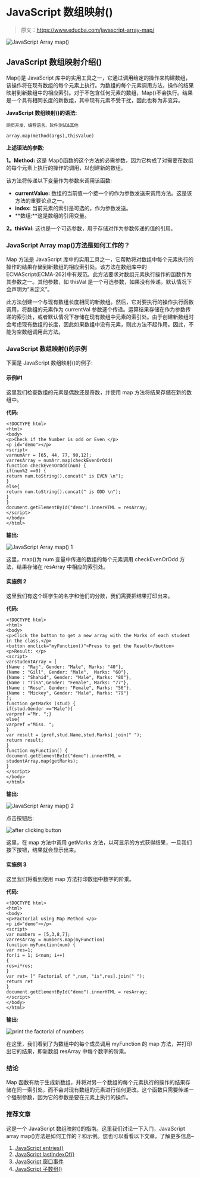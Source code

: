 # JavaScript 数组映射()

> 原文：<https://www.educba.com/javascript-array-map/>

![JavaScript Array map()](img/43eb5c149848672053a869d4b01ecdae.png)



## JavaScript 数组映射介绍()

Map()是 JavaScript 库中的实用工具之一，它通过调用给定的操作来构建数组，该操作将在现有数组的每个元素上执行。为数组的每个元素调用方法，操作的结果映射到新数组中的相应索引。对于不包含任何元素的数组，Map()不会执行。结果是一个具有相同长度的新数组，其中现有元素不受干扰，因此也称为非变异。

**JavaScript 数组映射()的语法:**

<small>网页开发、编程语言、软件测试&其他</small>

```
array.map(method(args),thisValue)
```

**上述语法的参数:**

**1。Method:** 这是 Map()函数的这个方法的必需参数，因为它构成了对需要在数组的每个元素上执行的操作的调用，以创建新的数组。

该方法将传递以下变量作为参数来调用该函数:

*   **currentValue:** 数组的当前值一个接一个的作为参数发送来调用方法。这是该方法的重要论点之一。
*   **index:** 当前元素的索引是可选的，作为参数发送。
*   **数组:**这是数组的引用变量。

**2。thisVal:** 这也是一个可选参数，用于存储对作为参数传递的值的引用。

### JavaScript Array map()方法是如何工作的？

Map 方法是 JavaScript 库中的实用工具之一，它帮助将对数组中每个元素执行的操作的结果存储到新数组的相应索引处。该方法在数组库中的 ECMAScript(ECMA-262)中有规范。此方法要求对数组元素执行操作的函数作为其参数之一。其他参数，如 thisVal 是一个可选参数，如果没有传递，默认情况下会声明为“未定义”。

此方法创建一个与现有数组长度相同的新数组。然后，它对要执行的操作执行函数调用，将数组的元素作为 currentVal 参数逐个传递。运算结果存储在作为参数传递的索引处，或者默认情况下存储在现有数组中元素的索引处。由于创建新数组时会考虑现有数组的长度，因此如果数组中没有元素，则此方法不起作用。因此，不能为空数组调用此方法。

### JavaScript 数组映射()的示例

下面是 JavaScript 数组映射()的例子:

#### 示例#1

这里我们检查数组的元素是偶数还是奇数，并使用 map 方法将结果存储在新的数组中。

**代码:**

```
<!DOCTYPE html>
<html>
<body>
<p>Check if the Number is odd or Even </p>
<p id="demo"></p>
<script>
varnumArr = [65, 44, 77, 90,12];
varresArray = numArr.map(checkEvenOrOdd)
function checkEvenOrOdd(num) {
if(num%2 ==0) {
return num.toString().concat(" is EVEN \n");
}
else{
return num.toString().concat(" is ODD \n");
}
}
document.getElementById("demo").innerHTML = resArray;
</script>
</body>
</html>
```

**输出:**

![JavaScript Array map() 1](img/7fc286807c53d5aeac434872c0a42902.png)



这里，map()为 num 变量中传递的数组的每个元素调用 checkEvenOrOdd 方法，结果存储在 resArray 中相应的索引处。

#### 实施例 2

这里我们有这个班学生的名字和他们的分数，我们需要把结果打印出来。

**代码:**

```
<!DOCTYPE html>
<html>
<body>
<p>Click the button to get a new array with the Marks of each student in the class.</p>
<button onclick="myFunction()">Press to get the Result</button>
<p>Result: </p>
<script>
varstudentArray = [
{Name : "Raj", Gender: "Male", Marks: "40"},
{Name : "Gill", Gender: "Male",  Marks: "60"},
{Name : "Shahid", Gender: "Male", Marks: "80"},
{Name : "Tina",Gender: "Female", Marks: "77"},
{Name : "Rose", Gender: "Female", Marks: "56"},
{Name : "Mickey", Gender: "Male", Marks: "79"}
];
function getMarks (stud) {
if(stud.Gender =="Male"){
varpref ="Mr. ";}
else{
varpref ="Miss. ";
}
var result = [pref,stud.Name,stud.Marks].join(" ");
return result;
}
function myFunction() {
document.getElementById("demo").innerHTML = studentArray.map(getMarks);
}
</script>
</body>
</html>
```

**输出:**

![JavaScript Array map() 2](img/558071778f9afb78c72df896ef7ddf83.png)



点击按钮后:

![after clicking button](img/979bd6c4361c8dff8698bd79b9760a13.png)



这里，在 map 方法中调用 getMarks 方法，以可显示的方式获得结果，一旦我们按下按钮，结果就会显示出来。

#### 实施例 3

这里我们将看到使用 map 方法打印数组中数字的阶乘。

**代码:**

```
<!DOCTYPE html>
<html>
<body>
<p>Factorial using Map Method </p>
<p id="demo"></p>
<script>
var numbers = [5,3,8,7];
varresArray = numbers.map(myFunction)
function myFunction(num) {
var res=1;
for(i = 1; i<num; i++)
{
res=i*res;
}
var ret= [" Factorial of ",num, "is",res].join(" ");
return ret
}
document.getElementById("demo").innerHTML = resArray;
</script>
</body>
</html>
```

**输出:**

![print the factorial of numbers](img/94e54413760aff36e6063bf3970361e8.png)



在这里，我们看到了为数组中的每个成员调用 myFunction 的 map 方法，并打印出它的结果，即新数组 resArray 中每个数字的阶乘。

### 结论

Map 函数有助于生成新数组，并将对另一个数组的每个元素执行的操作的结果存储在同一索引处，而不会对现有数组的元素进行任何更改。这个函数只需要传递一个强制参数，因为它的参数是要在元素上执行的操作。

### 推荐文章

这是一个 JavaScript 数组映射()的指南。这里我们讨论一下入门，JavaScript array map()方法是如何工作的？和示例。您也可以看看以下文章，了解更多信息–

1.  [JavaScript entries()](https://www.educba.com/javascript-entries/)
2.  [JavaScript lastIndexOf()](https://www.educba.com/javascript-lastindexof/)
3.  [JavaScript 窗口事件](https://www.educba.com/javascript-window-events/)
4.  [JavaScript 子数组()](https://www.educba.com/javascript-subarray/)






